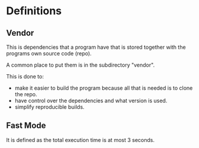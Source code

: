 # Definitions

## <a href="D-vendor"></a> Vendor

This is dependencies that a program have that is stored together with the programs own source code (repo).

A common place to put them is in the subdirectory "vendor".

This is done to:
 * make it easier to build the program because all that is needed is to clone the repo.
 * have control over the dependencies and what version is used.
 * simplify reproducible builds.

## Fast Mode

It is defined as the total execution time is at most 3 seconds.
